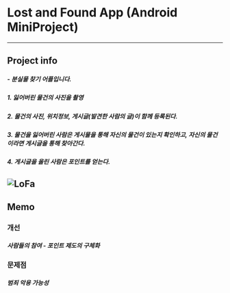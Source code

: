 # Lost and Found App (Android MiniProject)
------------
## Project info
##### - 분실물 찾기 어플입니다.
##### 1. 잃어버린 물건의 사진을 촬영
##### 2. 물건의 사진, 위치정보, 게시글(발견한 사람의 글)이 함께 등록된다.
##### 3. 물건을 잃어버린 사람은 게시물을 통해 자신의 물건이 있는지 확인하고, 자신의 물건이라면 게시글을 통해 찾아간다.
##### 4. 게시글을 올린 사람은 포인트를 얻는다.
![LoFa](https://user-images.githubusercontent.com/48282708/71708525-61f7de00-2e35-11ea-8b6f-7fcea596a945.png)
------------
## Memo
### 개선
##### 사람들의 참여 - 포인트 제도의 구체화
### 문제점
##### 범죄 악용 가능성
